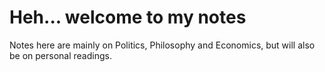 # Heh... welcome to my notes
Notes here are mainly on Politics, Philosophy and Economics, but will also be on personal readings.
